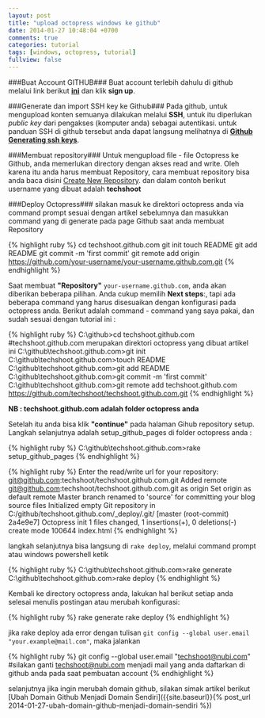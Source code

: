 ```yaml
---
layout: post
title: "upload octopress windows ke github"
date: 2014-01-27 10:48:04 +0700
comments: true
categories: tutorial
tags: [windows, octopress, tutorial]
fullview: false 
--- 
```


###Buat Account GITHUB###
Buat account terlebih dahulu di github melalui link berikut **[ini](https://github.com/plans)** dan klik **sign up**.

###Generate dan import SSH key ke Github###
Pada github, untuk mengupload konten semuanya dilakukan melalui **SSH**, untuk itu diperlukan *public key* dari pengakses (komputer anda) sebagai autentikasi. untuk panduan SSH di github tersebut anda dapat langsung melihatnya di **[Github Generating ssh keys](https://help.github.com/articles/generating-ssh-keys)**.

###Membuat repository###
Untuk mengupload file - file Octopress ke Github, anda memerlukan directory dengan akses read and write. Oleh karena itu anda harus membuat Repository, cara membuat repository bisa anda baca disini [Create New Repository](https://help.github.com/articles/creating-a-new-repository). dan dalam contoh berikut username yang dibuat adalah **techshoot**

###Deploy Octopress###
silakan masuk ke direktori octopress anda via command prompt sesuai dengan artikel sebelumnya dan masukkan command yang di generate pada page Github saat anda membuat Repository

{% highlight ruby %}
cd techshoot.github.com
git init
touch README
git add README
git commit -m 'first commit'
git remote add origin https://github.com/your-username/your-username.github.com.git
{% endhighlight %}

Saat membuat **"Repository"** `your-username.github.com`, anda akan diberikan beberapa pilihan. Anda cukup memilih **Next steps**:, tapi ada beberapa command yang harus disesuaikan dengan konfigurasi pada octopress anda. Berikut adalah command - command yang saya pakai, dan sudah sesuai dengan tutorial ini :

{% highlight ruby %}
C:\github>cd techshoot.github.com #techshoot.github.com merupakan direktori octopress yang dibuat artikel ini
C:\github\techshoot.github.com>git init
C:\github\techshoot.github.com>touch README
C:\github\techshoot.github.com>git add README
C:\github\techshoot.github.com>git commit -m 'first commit'
C:\github\techshoot.github.com>git remote add techshoot.github.com https://github.com/techshoot/techshoot.github.com.git
{% endhighlight %}

**NB : techshoot.github.com adalah folder octopress anda**

Setelah itu anda bisa klik **"continue"** pada halaman Gihub repository setup. Langkah selanjutnya adalah setup_github_pages di folder octopress anda :

{% highlight ruby %}
C:\github\techshoot.github.com>rake setup_github_pages
{% endhighlight %}

{% highlight ruby %}
Enter the read/write url for your repository: git@github.com:techshoot/techshoot.github.com.git
Added remote git@github.com:techshoot/techshoot.github.com.git as origin
Set origin as default remote
Master branch renamed to 'source' for committing your blog source files
Initialized empty Git repository in C:/github/techshoot.github.com/_deploy/.git/
[master (root-commit) 2a4e9e7] Octopress init
1 files changed, 1 insertions(+), 0 deletions(-)
create mode 100644 index.html
{% endhighlight %}

langkah selanjutnya bisa langsung di `rake deploy`, melalui command prompt atau windows powershell ketik

{% highlight ruby %}
C:\github\techshoot.github.com>rake generate
C:\github\techshoot.github.com>rake deploy
{% endhighlight %}

Kembali ke directory octopress anda, lakukan hal berikut setiap anda selesai menulis postingan atau merubah konfigurasi:

{% highlight ruby %}
rake generate
rake deploy
{% endhighlight %}

jika rake deploy ada error dengan tulisan `git config --global user.email "your.example@mail.com"`, maka jalankan

{% highlight ruby %}
git config --global user.email "techshoot@nubi.com" #silakan ganti techshoot@nubi.com menjadi mail yang anda daftarkan di github anda pada saat pembuatan account
{% endhighlight %}

selanjutnya jika ingin merubah domain github, silakan simak artikel berikut [Ubah Domain Github Menjadi Domain Sendiri]({{site.baseurl}}{% post_url 2014-01-27-ubah-domain-github-menjadi-domain-sendiri %})